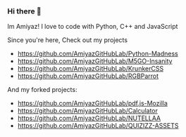 ### Hi there 👋

Im Amiyaz! I love to code with Python, C++ and JavaScript

Since you're here, Check out my projects
- https://github.com/AmiyazGitHubLab/Python-Madness
- https://github.com/AmiyazGitHubLab/M5GO-Insanity
- https://github.com/AmiyazGitHubLab/KrunkerCSS
- https://github.com/AmiyazGitHubLab/RGBParrot

And my forked projects:
- https://github.com/AmiyazGitHubLab/pdf.js-Mozilla
- https://github.com/AmiyazGitHubLab/Calculator
- https://github.com/AmiyazGitHubLab/NUTELLAA
- https://github.com/AmiyazGitHubLab/QUIZIZZ-ASSETS
